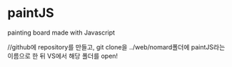 # paintJS
painting board made with Javascript

//github에 repository를 만들고, git clone을 ../web/nomard폴더에 paintJS라는 이름으로 한 뒤 VS에서 해당 폴더를 open!